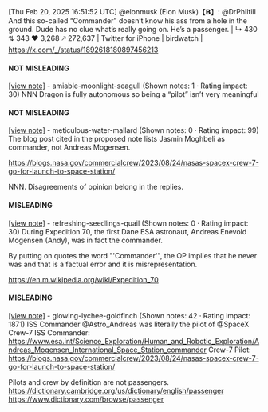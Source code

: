 [Thu Feb 20, 2025 16:51:52 UTC] @elonmusk (Elon Musk)【𝗕】: @DrPhiltill And this so-called “Commander” doesn’t know his ass from a hole in the ground. Dude has no clue what’s really going on.  He’s a passenger. | ↳ 430 ⇅ 343 ♥ 3,268 🡕 272,637 | Twitter for iPhone | birdwatch | https://x.com/_/status/1892618180897456213

#### NOT MISLEADING

[[view note]](https://x.com/i/birdwatch/n/1892768807418286580) - amiable-moonlight-seagull (Shown notes: 1 · Rating impact: 30)
NNN Dragon is fully autonomous so being a “pilot” isn’t very meaningful 

#### NOT MISLEADING

[[view note]](https://x.com/i/birdwatch/n/1892732100702568660) - meticulous-water-mallard (Shown notes: 0 · Rating impact: 99)
The blog post cited in the proposed note lists Jasmin Moghbeli as commander, not Andreas Mogensen.

https://blogs.nasa.gov/commercialcrew/2023/08/24/nasas-spacex-crew-7-go-for-launch-to-space-station/

NNN. Disagreements of opinion belong in the replies.

#### MISLEADING

[[view note]](https://x.com/i/birdwatch/n/1892787933767176565) - refreshing-seedlings-quail (Shown notes: 0 · Rating impact: 30)
During Expedition 70, the first Dane ESA astronaut, Andreas Enevold Mogensen (Andy), was in fact the commander.

By putting on quotes the word "'Commander'", the OP implies that he never was and that is a factual error and it is misrepresentation.

https://en.m.wikipedia.org/wiki/Expedition_70

#### MISLEADING

[[view note]](https://x.com/i/birdwatch/n/1892736793122111523) - glowing-lychee-goldfinch (Shown notes: 42 · Rating impact: 1871)
ISS Commander @Astro_Andreas was literally the pilot of @SpaceX Crew-7
ISS Commander: https://www.esa.int/Science_Exploration/Human_and_Robotic_Exploration/Andreas_Mogensen_International_Space_Station_commander
Crew-7 Pilot: https://blogs.nasa.gov/commercialcrew/2023/08/24/nasas-spacex-crew-7-go-for-launch-to-space-station/

Pilots and crew by definition are not passengers.
https://dictionary.cambridge.org/us/dictionary/english/passenger
https://www.dictionary.com/browse/passenger

